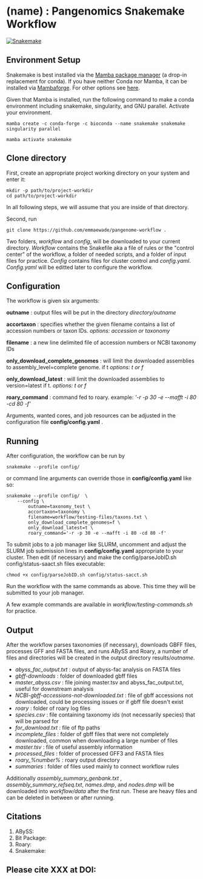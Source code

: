 # (name) : Pangenomics Snakemake Workflow
[![Snakemake](https://img.shields.io/badge/snakemake-≥7.25.0-brightgreen.svg)](https://snakemake.github.io)

## Environment Setup
Snakemake is best installed via the [Mamba package manager](https://github.com/mamba-org/mamba) (a drop-in replacement for conda). If you have neither Conda nor Mamba, it can be installed via [Mambaforge](https://github.com/conda-forge/miniforge#mambaforge). For other options see [here](https://github.com/mamba-org/mamba).

Given that Mamba is installed, run the following command to make a conda environment including snakemake, singularity, and GNU parallel. Activate your environment.

```
mamba create -c conda-forge -c bioconda --name snakemake snakemake singularity parallel

mamba activate snakemake
```

## Clone directory

First, create an appropriate project working directory on your system and enter it:

```
mkdir -p path/to/project-workdir
cd path/to/project-workdir
```

In all following steps, we will assume that you are inside of that directory.

Second, run
```
git clone https://github.com/emmaewade/pangenome-workflow . 
```

Two folders, *workflow* and *config*, will be downloaded to your current directory. *Workflow* contains the Snakefile aka a file of rules or the "control center" of the workflow, a folder of needed scripts, and a folder of input files for practice. *Config* contains files for cluster control and *config.yaml*. *Config.yaml* will be editted later to configure the workflow.

## Configuration

The workflow is given six arguments: 

**outname** : output files will be put in the directory *directory/outname*

**accortaxon** : specifies whether the given filename contains a list of accession numbers or taxon IDs. *options: accession or taxonomy*

**filename** : a new line delimited file of accession numbers or NCBI taxonomy IDs 

**only_download_complete_genomes** : will limit the downloaded assemblies to assembly_level=complete genome. if t *options: t or f*

**only_download_latest** : will limit the downloaded assemblies to version=latest if t. *options: t or f*

**roary_command** : command fed to roary. example: *'-r -p 30 -e --mafft -i 80 -cd 80 -f'*

Arguments, wanted cores, and job resources can be adjusted in the configuration file **config/config.yaml** . 

## Running
After configuration, the workflow can be run by 

```
snakemake --profile config/  
```

or command line arguments can override those in **config/config.yaml** like so: 

```
snakemake --profile config/  \
    --config \
        outname=taxonomy_test \
        accortaxon=taxonomy \
        filename=workflow/testing-files/taxons.txt \
        only_download_complete_genomes=f \
        only_download_latest=t \
        roary_command='-r -p 30 -e --mafft -i 80 -cd 80 -f'
```

To submit jobs to a job manager like SLURM, uncomment and adjust the SLURM job submission lines in **config/config.yaml** appropriate to your cluster. Then edit (if necessary) and make the config/parseJobID.sh config/status-saact.sh files executable: 
```
chmod +x config/parseJobID.sh config/status-sacct.sh 
```
Run the workflow with the same commands as above. This time they will be submitted to your job manager. 

A few example commands are available in *workflow/testing-commands.sh* for practice.

## Output
After the workflow parses taxonomies (if necessary), downloads GBFF files, processes GFF and FASTA files, and runs ABySS and Roary, a number of files and directories will be created in the output directory results/*outname*.

- *abyss_fac_output.txt* : output of abyss-fac analysis on FASTA files
- *gbff-downloads* : folder of downloaded gbff files
- *master_abyss.csv* : file joining master.tsv and abyss_fac_output.txt, useful for downstream analysis
- *NCBI-gbff-accessions-not-downloaded.txt* : file of gbff accessions not downloaded, could be processing issues or if gbff file doesn't exist
- *roary* : folder of roary log files
- *species.csv* : file containing taxonomy ids (not necessarily species) that will be parsed for
- *for_download.txt* : file of ftp paths 
- *incomplete_files* : folder of gbff files that were not completely downloaded, common when downloading a large number of files
- *master.tsv* : file of useful assembly information
- *processed_files* : folder of processed GFF3 and FASTA files
- *roary_%number%* : roary output directory
- *summaries* : folder of files used mainly to connect workflow rules

Additionally *assembly_summary_genbank.txt* , *assembly_summary_refseq.txt*,  *names.dmp*, and  *nodes.dmp* will be downloaded into *workflow/data* after the first run. These are heavy files and can be deleted in between or after running. 

## Citations
1. ABySS:
2. Bit Package:
3. Roary:
4. Snakemake:

## Please cite XXX at DOI: 

